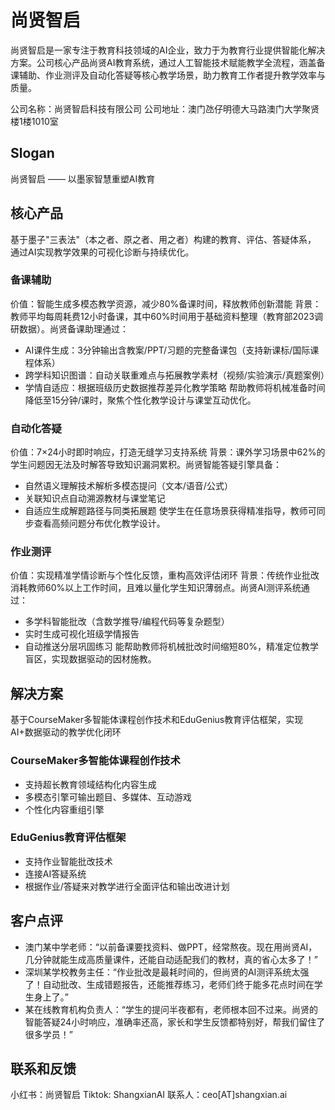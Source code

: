 # 尚贤智启
尚贤智启是一家专注于教育科技领域的AI企业，致力于为教育行业提供智能化解决方案。公司核心产品尚贤AI教育系统，通过人工智能技术赋能教学全流程，涵盖备课辅助、作业测评及自动化答疑等核心教学场景，助力教育工作者提升教学效率与质量。

公司名称：尚贤智启科技有限公司
公司地址：澳门氹仔明德大马路澳门大学聚贤楼1楼1010室

## Slogan
尚贤智启 —— 以墨家智慧重塑AI教育

## 核心产品

基于墨子"三表法"（本之者、原之者、用之者）构建的教育、评估、答疑体系， 通过AI实现教学效果的可视化诊断与持续优化。

### 备课辅助
价值：智能生成多模态教学资源，减少80%备课时间，释放教师创新潜能
背景：教师平均每周耗费12小时备课，其中60%时间用于基础资料整理（教育部2023调研数据）。尚贤备课助理通过：
- AI课件生成：3分钟输出含教案/PPT/习题的完整备课包（支持新课标/国际课程体系）
- 跨学科知识图谱：自动关联重难点与拓展教学素材（视频/实验演示/真题案例）
- 学情自适应：根据班级历史数据推荐差异化教学策略
帮助教师将机械准备时间降低至15分钟/课时，聚焦个性化教学设计与课堂互动优化。


### 自动化答疑
价值：7×24小时即时响应，打造无缝学习支持系统
背景：课外学习场景中62%的学生问题因无法及时解答导致知识漏洞累积。尚贤智能答疑引擎具备：
- 自然语义理解技术解析多模态提问（文本/语音/公式）
- 关联知识点自动溯源教材与课堂笔记
- 自适应生成解题路径与同类拓展题
使学生在任意场景获得精准指导，教师可同步查看高频问题分布优化教学设计。

### 作业测评

价值：实现精准学情诊断与个性化反馈，重构高效评估闭环
背景：传统作业批改消耗教师60%以上工作时间，且难以量化学生知识薄弱点。尚贤AI测评系统通过：
- 多学科智能批改（含数学推导/编程代码等复杂题型）
- 实时生成可视化班级学情报告
- 自动推送分层巩固练习
能帮助教师将机械批改时间缩短80%，精准定位教学盲区，实现数据驱动的因材施教。

## 解决方案

基于CourseMaker多智能体课程创作技术和EduGenius教育评估框架，实现AI+数据驱动的教学优化闭环

### CourseMaker多智能体课程创作技术

- 支持超长教育领域结构化内容生成
- 多模态引擎可输出题目、多媒体、互动游戏
- 个性化内容重组引擎

### EduGenius教育评估框架
- 支持作业智能批改技术
- 连接AI答疑系统
- 根据作业/答疑来对教学进行全面评估和输出改进计划

## 客户点评
- 澳门某中学老师：“以前备课要找资料、做PPT，经常熬夜。现在用尚贤AI，几分钟就能生成高质量课件，还能自动适配我们的教材，真的省心太多了！”
- 深圳某学校教务主任：“作业批改是最耗时间的，但尚贤的AI测评系统太强了！自动批改、生成错题报告，还能推荐练习，老师们终于能多花点时间在学生身上了。”
- 某在线教育机构负责人：“学生的提问半夜都有，老师根本回不过来。尚贤的智能答疑24小时响应，准确率还高，家长和学生反馈都特别好，帮我们留住了很多学员！”

## 联系和反馈
小红书：尚贤智启
Tiktok: ShangxianAI
联系人：ceo[AT]shangxian.ai
